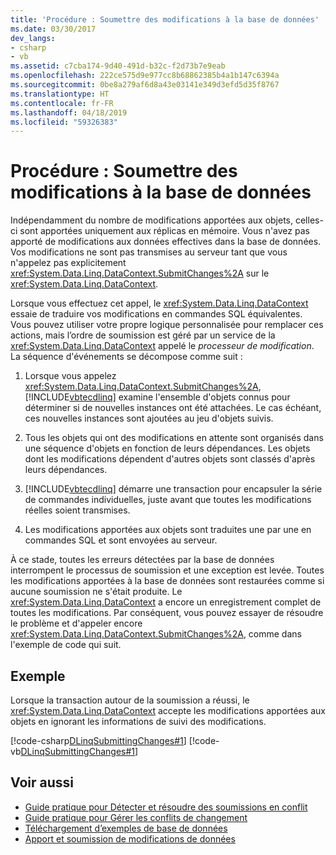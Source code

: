 ```yaml
---
title: 'Procédure : Soumettre des modifications à la base de données'
ms.date: 03/30/2017
dev_langs:
- csharp
- vb
ms.assetid: c7cba174-9d40-491d-b32c-f2d73b7e9eab
ms.openlocfilehash: 222ce575d9e977cc8b68862385b4a1b147c6394a
ms.sourcegitcommit: 0be8a279af6d8a43e03141e349d3efd5d35f8767
ms.translationtype: HT
ms.contentlocale: fr-FR
ms.lasthandoff: 04/18/2019
ms.locfileid: "59326383"
---
```

# <a name="how-to-submit-changes-to-the-database"></a>Procédure : Soumettre des modifications à la base de données
Indépendamment du nombre de modifications apportées aux objets, celles-ci sont apportées uniquement aux réplicas en mémoire. Vous n'avez pas apporté de modifications aux données effectives dans la base de données. Vos modifications ne sont pas transmises au serveur tant que vous n'appelez pas explicitement <xref:System.Data.Linq.DataContext.SubmitChanges%2A> sur le <xref:System.Data.Linq.DataContext>.  
  
 Lorsque vous effectuez cet appel, le <xref:System.Data.Linq.DataContext> essaie de traduire vos modifications en commandes SQL équivalentes. Vous pouvez utiliser votre propre logique personnalisée pour remplacer ces actions, mais l’ordre de soumission est géré par un service de la <xref:System.Data.Linq.DataContext> appelé le *processeur de modification*. La séquence d'événements se décompose comme suit :  
  
1. Lorsque vous appelez <xref:System.Data.Linq.DataContext.SubmitChanges%2A>, [!INCLUDE[vbtecdlinq](../../../../../../includes/vbtecdlinq-md.md)] examine l'ensemble d'objets connus pour déterminer si de nouvelles instances ont été attachées. Le cas échéant, ces nouvelles instances sont ajoutées au jeu d'objets suivis.  
  
2. Tous les objets qui ont des modifications en attente sont organisés dans une séquence d'objets en fonction de leurs dépendances. Les objets dont les modifications dépendent d'autres objets sont classés d'après leurs dépendances.  
  
3. [!INCLUDE[vbtecdlinq](../../../../../../includes/vbtecdlinq-md.md)] démarre une transaction pour encapsuler la série de commandes individuelles, juste avant que toutes les modifications réelles soient transmises.  
  
4. Les modifications apportées aux objets sont traduites une par une en commandes SQL et sont envoyées au serveur.  
  
 À ce stade, toutes les erreurs détectées par la base de données interrompent le processus de soumission et une exception est levée. Toutes les modifications apportées à la base de données sont restaurées comme si aucune soumission ne s'était produite. Le <xref:System.Data.Linq.DataContext> a encore un enregistrement complet de toutes les modifications. Par conséquent, vous pouvez essayer de résoudre le problème et d'appeler encore <xref:System.Data.Linq.DataContext.SubmitChanges%2A>, comme dans l'exemple de code qui suit.  
  
## <a name="example"></a>Exemple  
 Lorsque la transaction autour de la soumission a réussi, le <xref:System.Data.Linq.DataContext> accepte les modifications apportées aux objets en ignorant les informations de suivi des modifications.  
  
 [!code-csharp[DLinqSubmittingChanges#1](../../../../../../samples/snippets/csharp/VS_Snippets_Data/DLinqSubmittingChanges/cs/Program.cs#1)]
 [!code-vb[DLinqSubmittingChanges#1](../../../../../../samples/snippets/visualbasic/VS_Snippets_Data/DLinqSubmittingChanges/vb/Module1.vb#1)]  
  
## <a name="see-also"></a>Voir aussi

- [Guide pratique pour Détecter et résoudre des soumissions en conflit](../../../../../../docs/framework/data/adonet/sql/linq/how-to-detect-and-resolve-conflicting-submissions.md)
- [Guide pratique pour Gérer les conflits de changement](../../../../../../docs/framework/data/adonet/sql/linq/how-to-manage-change-conflicts.md)
- [Téléchargement d’exemples de base de données](../../../../../../docs/framework/data/adonet/sql/linq/downloading-sample-databases.md)
- [Apport et soumission de modifications de données](../../../../../../docs/framework/data/adonet/sql/linq/making-and-submitting-data-changes.md)
